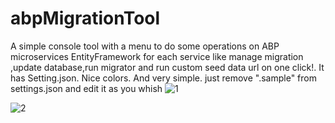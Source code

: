 # abpMigrationTool
A simple console tool with a menu to do some operations on ABP microservices EntityFramework for each service like manage migration ,update database,run migrator and run custom seed data url on one click!.
It has Setting.json.
Nice colors.
And very simple.
just remove ".sample" from settings.json and edit it as you whish
![1](https://github.com/abdllah197/ABPMigrationTool/assets/66393459/d13caa4e-1c8b-49af-bb7f-e2cb2ee27dab)

![2](https://github.com/abdllah197/ABPMigrationTool/assets/66393459/5f169774-fc6f-4620-8236-13ee3735fed5)
